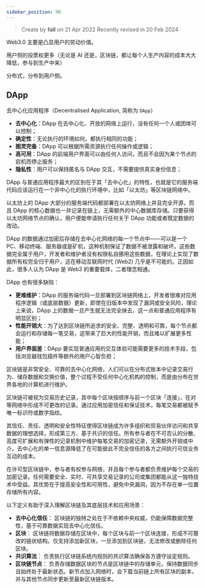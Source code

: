 ```yaml
---
sidebar_position: 90
---
```


> Create by **fall** on 21 Apr 2022
> Recently revised in 20 Feb 2024

Web3.0 主要是凸显用户的劳动价值。

用户侧的投票权更多（无论是 AI 还是，区块链，都让每个人生产内容的成本大大降低，参与到生产中来）

分布式，分布到用户侧。

## DApp

去中心化应用程序（Decentralised Application, 简称为 `DApp`）

- **去中心化**：DApp 在去中心化、开放的网络上运行，没有任何一个人或团体可以控制；
- **确定性**：无论执行的环境如何，都执行相同的功能；
- **图灵完备**：DApp 可以根据所需资源执行任何操作或逻辑；
- **高可用**：DApp 的前端用户界面可以由任何人访问，而且不会因为某个节点的宕机而停止服务；
- **隐私性**：用户可以保持匿名与 DApp 交互，不需要提供真实身份信息；

DApp 与普通应用程序最大的区别在于其「去中心化」的特性，也就是它的服务端代码应该运行在一个非中心化的执行环境中，比如「以太坊」等区块链网络中。

以太坊上的 DApp 大部分的服务端代码都部署在以太坊网络上并且完全开源，而且 DApp 的核心数据也一并记录在链上，无需额外的中心数据库存储。只要获得以太坊网络节点的确认，用户便能申请执行任何关于 DApp 功能或者既定数据的改动。

DApp 的数据通过加密后存储在去中心化网络的每一个节点中——可以是一个  PC、移动终端、服务器或是矿机，这种机制保证了数据不被泄露和破坏。这些数据完全属于用户，开发者和维护者没有权限私自挪用这些数据，在理论上实现了数据所有权完全归于用户，这在移动互联网时代 (Web2) 几乎是不可能的。正因如此，很多人认为 DApp 是 Web3 的重要载体，二者理念相通。

DApp 也有很多缺陷：

- **更难维护**：DApp 的服务端代码一旦部署到区块链网络上，开发者很难对应用程序逻辑（或底层数据）更新，即使在旧版本中发现了漏洞或安全风险，理论上来说，DApp 上的数据一旦产生就无法完全抹去，这一点和普通应用程序有明显区别；
- **性能开销大**：为了达到区块链所追求的安全、完整、透明和可靠，每个节点都会运行和存储每一笔交易，这带来了巨大的性能开销，而且难以扩展更多性能；
- **用户界面差**：DApp 要实现普通应用的交互体验可能需要更多的技术手段，包括浏览器钱包插件等额外的用户心智负担；

区块链是非常安全、可靠的去中心化网络，人们可以在分布式账本中记录交易行为、储存数据和交换价值，整个过程不受任何中心化机构的控制，而是由分布在世界各地的计算机进行维护。

区块链可被视为交易历史记录，其中每个区块按顺序与前一个区块「连接」，在对等网络中形成不可更改的记录。通过应用加密信任和保证技术，每笔交易都被赋予唯一标识符或数字指纹。

其信任、责任、透明和安全性特征使得区块链成为许多组织和贸易伙伴访问和共享数据的理想选择，形成第三方、基于共识的信任。所有参与者在不可否认的分散、高度可扩展和有弹性的记录机制中维护每笔交易的加密记录，无需额外开销或中介。去中心化的单一信息源降低了在可能彼此不完全信任的各方之间执行可信业务互动的成本。

在许可型区块链中，参与者有权参与网络，并且每个参与者都负责维护每个交易的加密记录。任何需要安全、实时、可共享交易记录的公司或集团都能从这一独特技术中受益。其优势在于提高安全性和可用性，避免中央漏洞，因为不存在单一位置存储所有内容。

以下定义有助于深入理解区块链及其底层技术和应用场景：

- **去中心化信任**： 区块链的独特之处在于不依赖中央权威，仍能保障数据完整性，基于可靠数据实现去中心化信任。
- **区块**： 区块链将数据存储在区块中，每个区块与前一个区块连接，形成不可篡改的链状结构。仅支持添加新区块，一旦添加到区块链，无法修改或删除任何区块。
- **共识算法**： 负责执行区块链系统内规则的共识算法确保各方遵守设定规则。
- **区块链节点**： 负责存储数据区块的节点是区块链中的存储单元，保持数据同步且始终处于最新状态。新节点加入网络时，会下载当前链上所有区块的副本，并与其他节点同步更新至最新区块链版本。